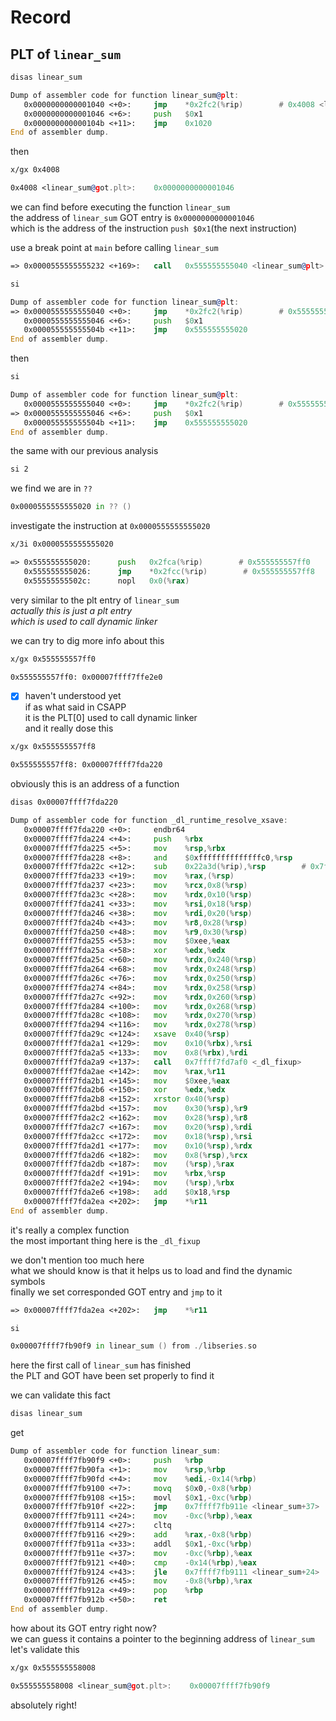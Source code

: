 # Record

## PLT of `linear_sum`  

```bash
disas linear_sum
```

```asm
Dump of assembler code for function linear_sum@plt:
   0x0000000000001040 <+0>:     jmp    *0x2fc2(%rip)        # 0x4008 <linear_sum@got.plt>
   0x0000000000001046 <+6>:     push   $0x1
   0x000000000000104b <+11>:    jmp    0x1020
End of assembler dump.
```

then  

```bash
x/gx 0x4008
```

```asm
0x4008 <linear_sum@got.plt>:    0x0000000000001046
```

we can find before executing the function `linear_sum`  
the address of `linear_sum` GOT entry is `0x0000000000001046`  
which is the address of the instruction `push $0x1`(the next instruction)  

use a break point at `main` before calling `linear_sum`  

```asm
=> 0x0000555555555232 <+169>:   call   0x555555555040 <linear_sum@plt>
```

```bash
si
```

```asm
Dump of assembler code for function linear_sum@plt:
=> 0x0000555555555040 <+0>:     jmp    *0x2fc2(%rip)        # 0x555555558008 <linear_sum@got.plt>
   0x0000555555555046 <+6>:     push   $0x1
   0x000055555555504b <+11>:    jmp    0x555555555020
End of assembler dump.
```

then

```bash
si
```

```asm
Dump of assembler code for function linear_sum@plt:
   0x0000555555555040 <+0>:     jmp    *0x2fc2(%rip)        # 0x555555558008 <linear_sum@got.plt>
=> 0x0000555555555046 <+6>:     push   $0x1
   0x000055555555504b <+11>:    jmp    0x555555555020
End of assembler dump.
```

the same with our previous analysis  

```bash
si 2
```

we find we are in `??`  

```asm
0x0000555555555020 in ?? ()
```

investigate the instruction at `0x0000555555555020`  

```bash
x/3i 0x0000555555555020
```

```asm
=> 0x555555555020:      push   0x2fca(%rip)        # 0x555555557ff0
   0x555555555026:      jmp    *0x2fcc(%rip)        # 0x555555557ff8
   0x55555555502c:      nopl   0x0(%rax)
```

very similar to the plt entry of `linear_sum`  
*actually this is just a plt entry*  
*which is used to call dynamic linker*  

we can try to dig more info about this  

```bash
x/gx 0x555555557ff0
```

```asm
0x555555557ff0: 0x00007ffff7ffe2e0
```

- [x] haven't understood yet  
    if as what said in CSAPP  
    it is the PLT\[0] used to call dynamic linker  
    and it really dose this  

```bash
x/gx 0x555555557ff8
```

```asm
0x555555557ff8: 0x00007ffff7fda220
```

obviously this is an address of a function  

```bash
disas 0x00007ffff7fda220
```

```asm
Dump of assembler code for function _dl_runtime_resolve_xsave:
   0x00007ffff7fda220 <+0>:     endbr64
   0x00007ffff7fda224 <+4>:     push   %rbx
   0x00007ffff7fda225 <+5>:     mov    %rsp,%rbx
   0x00007ffff7fda228 <+8>:     and    $0xffffffffffffffc0,%rsp
   0x00007ffff7fda22c <+12>:    sub    0x22a3d(%rip),%rsp        # 0x7ffff7ffcc70 <_rtld_global_ro+464>
   0x00007ffff7fda233 <+19>:    mov    %rax,(%rsp)
   0x00007ffff7fda237 <+23>:    mov    %rcx,0x8(%rsp)
   0x00007ffff7fda23c <+28>:    mov    %rdx,0x10(%rsp)
   0x00007ffff7fda241 <+33>:    mov    %rsi,0x18(%rsp)
   0x00007ffff7fda246 <+38>:    mov    %rdi,0x20(%rsp)
   0x00007ffff7fda24b <+43>:    mov    %r8,0x28(%rsp)
   0x00007ffff7fda250 <+48>:    mov    %r9,0x30(%rsp)
   0x00007ffff7fda255 <+53>:    mov    $0xee,%eax
   0x00007ffff7fda25a <+58>:    xor    %edx,%edx
   0x00007ffff7fda25c <+60>:    mov    %rdx,0x240(%rsp)
   0x00007ffff7fda264 <+68>:    mov    %rdx,0x248(%rsp)
   0x00007ffff7fda26c <+76>:    mov    %rdx,0x250(%rsp)
   0x00007ffff7fda274 <+84>:    mov    %rdx,0x258(%rsp)
   0x00007ffff7fda27c <+92>:    mov    %rdx,0x260(%rsp)
   0x00007ffff7fda284 <+100>:   mov    %rdx,0x268(%rsp)
   0x00007ffff7fda28c <+108>:   mov    %rdx,0x270(%rsp)
   0x00007ffff7fda294 <+116>:   mov    %rdx,0x278(%rsp)
   0x00007ffff7fda29c <+124>:   xsave  0x40(%rsp)
   0x00007ffff7fda2a1 <+129>:   mov    0x10(%rbx),%rsi
   0x00007ffff7fda2a5 <+133>:   mov    0x8(%rbx),%rdi
   0x00007ffff7fda2a9 <+137>:   call   0x7ffff7fd7af0 <_dl_fixup>
   0x00007ffff7fda2ae <+142>:   mov    %rax,%r11
   0x00007ffff7fda2b1 <+145>:   mov    $0xee,%eax
   0x00007ffff7fda2b6 <+150>:   xor    %edx,%edx
   0x00007ffff7fda2b8 <+152>:   xrstor 0x40(%rsp)
   0x00007ffff7fda2bd <+157>:   mov    0x30(%rsp),%r9
   0x00007ffff7fda2c2 <+162>:   mov    0x28(%rsp),%r8
   0x00007ffff7fda2c7 <+167>:   mov    0x20(%rsp),%rdi
   0x00007ffff7fda2cc <+172>:   mov    0x18(%rsp),%rsi
   0x00007ffff7fda2d1 <+177>:   mov    0x10(%rsp),%rdx
   0x00007ffff7fda2d6 <+182>:   mov    0x8(%rsp),%rcx
   0x00007ffff7fda2db <+187>:   mov    (%rsp),%rax
   0x00007ffff7fda2df <+191>:   mov    %rbx,%rsp
   0x00007ffff7fda2e2 <+194>:   mov    (%rsp),%rbx
   0x00007ffff7fda2e6 <+198>:   add    $0x18,%rsp
   0x00007ffff7fda2ea <+202>:   jmp    *%r11
End of assembler dump.
```

it's really a complex function  
the most important thing here is the `_dl_fixup`  

we don't mention too much here  
what we should know is that it helps us to load and find the dynamic symbols  
finally we set corresponded GOT entry and `jmp` to it  

```asm
=> 0x00007ffff7fda2ea <+202>:   jmp    *%r11
```

```bash
si
```

```asm
0x00007ffff7fb90f9 in linear_sum () from ./libseries.so
```

here the first call of `linear_sum` has finished  
the PLT and GOT have been set properly to find it  

we can validate this fact

```bash
disas linear_sum
```

get

```asm
Dump of assembler code for function linear_sum:
   0x00007ffff7fb90f9 <+0>:     push   %rbp
   0x00007ffff7fb90fa <+1>:     mov    %rsp,%rbp
   0x00007ffff7fb90fd <+4>:     mov    %edi,-0x14(%rbp)
   0x00007ffff7fb9100 <+7>:     movq   $0x0,-0x8(%rbp)
   0x00007ffff7fb9108 <+15>:    movl   $0x1,-0xc(%rbp)
   0x00007ffff7fb910f <+22>:    jmp    0x7ffff7fb911e <linear_sum+37>
   0x00007ffff7fb9111 <+24>:    mov    -0xc(%rbp),%eax
   0x00007ffff7fb9114 <+27>:    cltq
   0x00007ffff7fb9116 <+29>:    add    %rax,-0x8(%rbp)
   0x00007ffff7fb911a <+33>:    addl   $0x1,-0xc(%rbp)
   0x00007ffff7fb911e <+37>:    mov    -0xc(%rbp),%eax
   0x00007ffff7fb9121 <+40>:    cmp    -0x14(%rbp),%eax
   0x00007ffff7fb9124 <+43>:    jle    0x7ffff7fb9111 <linear_sum+24>
   0x00007ffff7fb9126 <+45>:    mov    -0x8(%rbp),%rax
   0x00007ffff7fb912a <+49>:    pop    %rbp
   0x00007ffff7fb912b <+50>:    ret
End of assembler dump.
```

how about its GOT entry right now?  
we can guess it contains a pointer to the beginning address of `linear_sum`  
let's validate this  

```bash
x/gx 0x555555558008
```

```asm
0x555555558008 <linear_sum@got.plt>:    0x00007ffff7fb90f9
```

absolutely right!  

